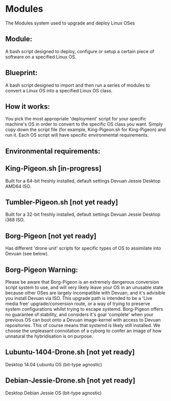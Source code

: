 # Modules
The Modules system used to upgrade and deploy Linux OSes

Module:
-------
A bash script designed to deploy, configure or setup a certain piece of software on a specified Linux OS.

Blueprint:
----------
A bash script designed to import and then run a series of modules to convert a Linux OS into a specified Linux OS class.

How it works:
-------------
You pick the most appropriate 'deployment' script for your specific machine's OS in order to convert to the specific OS class you want. Simply copy down the script file (for example, King-Pigeon.sh for King-Pigeon) and run it. Each OS script will have specific environmental requirements.

Environmental requirements:
---------------------------

King-Pigeon.sh [in-progress]
--------------
Built for a 64-bit freshly installed, default settings Devuan Jessie Desktop AMD64 ISO.

Tumbler-Pigeon.sh [not yet ready]
-----------------
Built for a 32-bit freshly installed, default settings Devuan Jessie Desktop i368 ISO.

Borg-Pigeon [not yet ready]
-----------
Has different 'drone unit' scripts for specific types of OS to assimilate into Devuan (see below).

Borg-Pigeon Warning:
--------------------
Please be aware that Borg-Pigeon is an extremely dangerous conversion script system to use, and will very likely leave your OS in an unusable state because other OSes are largely incompatible with Devuan, and it's advisible you install Devuan via ISO. This upgrade path is intended to be a 'Live media free' upgrade/conversion route, or a way of trying to preserve system configurations whilst trying to escape systemd. Borg-Pigeon offers no guarantee of stability, and considers it's goal 'complete' when your previous OS can boot onto a Devuan image-kernel with access to Devuan repositories. This of course means that systemd is likely still installed. We choose the unpleasant connotation of a cyborg to confer an image of how unnatural the hybridisation is on purpose.

Lubuntu-1404-Drone.sh [not yet ready]
----------------
Desktop 14.04 Lubuntu OS (bit-type agnostic)

Debian-Jessie-Drone.sh [not yet ready]
---------------
Desktop Debian Jessie OS (bit-type agnostic)

